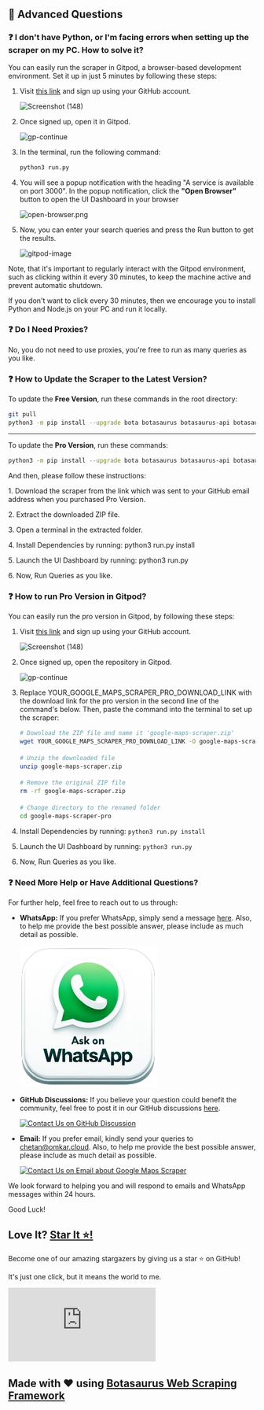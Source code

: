 ## 🤔 Advanced Questions

### ❓ I don't have Python, or I'm facing errors when setting up the scraper on my PC. How to solve it?

You can easily run the scraper in Gitpod, a browser-based development environment. Set it up in just 5 minutes by following these steps:

1. Visit [this link](https://gitpod.io/#https://github.com/omkarcloud/google-maps-scraper) and sign up using your GitHub account.
   
   ![Screenshot (148)](https://raw.githubusercontent.com/omkarcloud/google-maps-scraper/master/screenshots/open-in-gitpod.png)
  
2. Once signed up, open it in Gitpod.   

   ![gp-continue](https://raw.githubusercontent.com/omkarcloud/google-maps-scraper/master/screenshots/gp-continue.png)

3. In the terminal, run the following command:
   ```bash
   python3 run.py
   ```
4. You will see a popup notification with the heading "A service is available on port 3000". In the popup notification, click the **"Open Browser"** button to open the UI Dashboard in your browser

   ![open-browser.png](https://raw.githubusercontent.com/omkarcloud/google-maps-scraper/master/screenshots/open-browser.png)

5. Now, you can enter your search queries and press the Run button to get the results.

   ![gitpod-image](https://raw.githubusercontent.com/omkarcloud/google-maps-scraper/master/screenshots/gitpod-image.png)

Note, that it's important to regularly interact with the Gitpod environment, such as clicking within it every 30 minutes, to keep the machine active and prevent automatic shutdown. 

If you don't want to click every 30 minutes, then we encourage you to install Python and Node.js on your PC and run it locally. 

### ❓ Do I Need Proxies?

No, you do not need to use proxies, you're free to run as many queries as you like.

### ❓ How to Update the Scraper to the Latest Version?

To update the **Free Version**, run these commands in the root directory:

```bash
git pull
python3 -m pip install --upgrade bota botasaurus botasaurus-api botasaurus-requests botasaurus-driver botasaurus-proxy-authentication botasaurus-server
```

---

To update the **Pro Version**, run these commands:

```bash 
python3 -m pip install --upgrade bota botasaurus botasaurus-api botasaurus-requests botasaurus-driver botasaurus-proxy-authentication botasaurus-server
```

And then, please follow these instructions:

1.⁠ ⁠Download the scraper from the link which was sent to your GitHub email address when you purchased Pro Version.

2.⁠ ⁠Extract the downloaded ZIP file.

3.⁠ ⁠Open a terminal in the extracted folder.

4.⁠ ⁠Install Dependencies by running: python3 run.py install

5.⁠ ⁠Launch the UI Dashboard by running: python3 run.py

6.⁠ ⁠Now, Run Queries as you like.

### ❓ How to run Pro Version in Gitpod?

You can easily run the pro version in Gitpod, by following these steps:

1. Visit [this link](https://gitpod.io/#https://github.com/omkarcloud/google-maps-scraper) and sign up using your GitHub account.
   
   ![Screenshot (148)](https://raw.githubusercontent.com/omkarcloud/google-maps-scraper/master/screenshots/open-in-gitpod.png)
  
2. Once signed up, open the repository in Gitpod.   

   ![gp-continue](https://raw.githubusercontent.com/omkarcloud/google-maps-scraper/master/screenshots/gp-continue.png)

3. Replace YOUR_GOOGLE_MAPS_SCRAPER_PRO_DOWNLOAD_LINK with the download link for the pro version in the second line of the command's below. Then, paste the command into the terminal to set up the scraper:
   ```bash
   # Download the ZIP file and name it 'google-maps-scraper.zip'
   wget YOUR_GOOGLE_MAPS_SCRAPER_PRO_DOWNLOAD_LINK -O google-maps-scraper.zip

   # Unzip the downloaded file
   unzip google-maps-scraper.zip

   # Remove the original ZIP file
   rm -rf google-maps-scraper.zip

   # Change directory to the renamed folder
   cd google-maps-scraper-pro
   ```
  
4. Install Dependencies by running: `python3 run.py install`
5. Launch the UI Dashboard by running: `python3 run.py`
6. Now, Run Queries as you like.

### ❓ Need More Help or Have Additional Questions?

For further help, feel free to reach out to us through:

- **WhatsApp:** If you prefer WhatsApp, simply send a message [here](https://api.whatsapp.com/send?phone=918295042963&text=Hi,%20I%20would%20like%20to%20learn%20more%20about%20your%20products). Also, to help me provide the best possible answer, please include as much detail as possible.

  [![Contact Us on WhatsApp about Google Maps Scraper](https://raw.githubusercontent.com/omkarcloud/assets/master/images/whatsapp-us.png)](https://api.whatsapp.com/send?phone=918295042963&text=Hi,%20I%20would%20like%20to%20learn%20more%20about%20your%20products)


- **GitHub Discussions:** If you believe your question could benefit the community, feel free to post it in our GitHub discussions [here](https://github.com/omkarcloud/google-maps-scraper/discussions).

  [![Contact Us on GitHub Discussion](https://raw.githubusercontent.com/omkarcloud/google-maps-scraper/master/screenshots/ask-on-github.png)](https://github.com/omkarcloud/google-maps-scraper/discussions)

- **Email:** If you prefer email, kindly send your queries to [chetan@omkar.cloud](mailto:chetan@omkar.cloud). Also, to help me provide the best possible answer, please include as much detail as possible.

  [![Contact Us on Email about Google Maps Scraper](https://raw.githubusercontent.com/omkarcloud/google-maps-scraper/master/screenshots/ask-on-email.png)](mailto:chetan@omkar.cloud)

We look forward to helping you and will respond to emails and WhatsApp messages within 24 hours.

Good Luck!

## Love It? [Star It ⭐!](https://github.com/omkarcloud/google-maps-scraper)

Become one of our amazing stargazers by giving us a star ⭐ on GitHub!

It's just one click, but it means the world to me.

[![Stargazers for @omkarcloud/google-maps-scraper](https://bytecrank.com/nastyox/reporoster/php/stargazersSVG.php?user=omkarcloud&repo=google-maps-scraper)](https://github.com/omkarcloud/google-maps-scraper/stargazers)

## Made with ❤️ using [Botasaurus Web Scraping Framework](https://github.com/omkarcloud/botasaurus)
